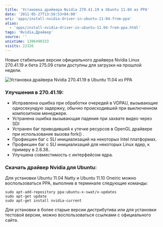 ```yaml
---
title: 'Установка драйвера Nvidia 270.41.19 в Ubuntu 11.04 из PPA'
date: '2011-05-27T13:58:53+04:00'
uri: 'apps/install-nvidia-driver-in-ubuntu-11-04-from-ppa'
alias: 
  - 'apps/install-nvidia-driver-in-ubuntu-11.04-from-ppa.html'
tags: 'Nvidia,Драйвер'
source: ''
unixtime: 1306490333
visits: 22326
---
```

Новые стабильные версии официального драйвера Nvidia Linux 270.41.19 и бета 275.09 стали доступны для загрузки на прошлой недели.

![Установка драйвера Nvidia 270.41.19 в Ubuntu 11.04 из PPA](img/2011/05/27/13-00/nvidia2704119-5764663636-o.jpg)

### Улучшения в 270.41.19:

*   Исправлена ошибка при обработки очередей в VDPAU, вызывающие односекундую задержку, обычно происходившей при выключенном композитном менеджере.
*   Устранена ошибка вызывающая падения при захвате видео через SDI
*   Устранен баг приводившей к утечке ресурсов в OpenGL драйвере при использование вызова fork() .
*   Профикшен баг с SLI инициализаций на некоторых Intel платформах.
*   Профикшен баг с SLI инициализаций для некоторых Linux ядер, к примеру в 2.6.38..
*   Улучшена совместимость с интерфейсом ядра.

### Скачать драйвер Nvidia для Ubuntu:

Для установки Ubuntu 11.04 Natty и Ubuntu 11.10 Oneiric можно воспользоваться PPA, выполнив в терминале следующие команды:

```
sudo apt-add-repository ppa:ubuntu-x-swat/x-updates
sudo apt-get update
sudo apt-get install nvidia-current
```

Для установки в более старые версии дистрибутива или для установки тестовой версии, можно воспользоваться ссылками с официального сайта.
